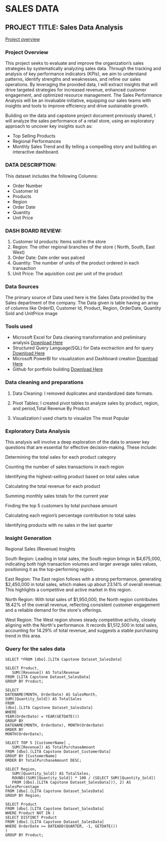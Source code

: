 # SALES DATA
## PROJECT TITLE: Sales Data Analysis
[Project overview](#project-overview)
### Project Overview
This project seeks to evaluate and improve the organization’s sales strategies by systematically analyzing sales data. Through the tracking and analysis of key performance indicators (KPIs), we aim to understand patterns, identify strengths and weaknesses, and refine our sales operations. By leveraging the provided data, I will extract insights that will drive targeted strategies for increased revenue, enhanced customer engagement, and optimized resource management. The Sales Performance Analysis will be an invaluable initiative, equipping our sales teams with insights and tools to improve efficiency and drive sustainable growth.

Building on the data and capstone project document previously shared, I will analyze the sales performance of a retail store, using an exploratory approach to uncover key insights such as:

- Top Selling Products
- Regional Performances
- Monthly Sales Trend and By telling a compelling story and building an interactive dashboard.
  
### DATA DESCRIPTION:
This dataset includes the following Columns:

- Order Number
- Customer Id
- Products
- Region
- Order Date
- Quantity
- Unit Price
  
### DASH BOARD REVIEW:
1. Customer Id
products: Items sold in the store
2. Region: The other regional branches of the store ( North, South, East West)
3. Order Date: Date order was palced
4. Quantity: The number of units of the product ordered in each transaction
5. Unit Price: The aquisition cost per unit of the product
   
### Data Sources
The primary source of Data used here is the Sales Data provided by the Sales department of the company. The Data given is table having an array of columns like OrderID, Customer Id, Product, Region, OrderDate, Quantity Sold and UnitPrice image

### Tools used
- Microsoft Excel for Data cleaning transformation and preliminary analysis [Download Here](http://www.Microsoft.com)
- Structured Query Language(SQL) for Data exctraction and for query [Download Here](https://dev.mysql.com/downloads/mysql/)
- Microsoft PowerBI for visualization and Dashboard creation [Download Here](https://powerbi.microsoft.com/desktop/)
- Github for portfolio building [Download Here](https://desktop.github.com/)
  
### Data cleaning and preparations
1. Data Cleaning: I removed duplicates and standardized date formats.

2. Pivot Tables: I created pivot tables to analyze sales by product, region, and period,Total Revenue By Product

3. Visualization:I used charts to visualize The most Popular

### Exploratory Data Analysis
This analysis will involve a deep exploration of the data to answer key questions that are essential for effective decision-making. These include:

Determining the total sales for each product category

Counting the number of sales transactions in each region

Identifying the highest-selling product based on total sales value

Calculating the total revenue for each product

Summing monthly sales totals for the current year

Finding the top 5 customers by total purchase amount

Calculating each region’s percentage contribution to total sales

Identifying products with no sales in the last quarter

### Insight Generation 
Regional Sales (Revenue) Insights

South Region: Leading in total sales, the South region brings in $4,675,000, indicating both high transaction volumes and larger average sales values, positioning it as the top-performing region.

East Region: The East region follows with a strong performance, generating $2,450,000 in total sales, which makes up about 23.14% of overall revenue. This highlights a competitive and active market in this region.

North Region: With total sales of $1,950,000, the North region contributes 18.42% of the overall revenue, reflecting consistent customer engagement and a reliable demand for the store's offerings.

West Region: The West region shows steady competitive activity, closely aligning with the North's performance. It records $1,512,500 in total sales, accounting for 14.29% of total revenue, and suggests a stable purchasing trend in this area.

### Query for the sales data
```
SELECT *FROM [dbo].[LITA Capstone Dataset_SalesData]
```
```
SELECT Product, 
   SUM([Revenue]) AS TotalRevenue
FROM [LITA Capstone Dataset_SalesData]
GROUP BY Product;
```

```
SELECT 
DATENAME(MONTH, OrderDate) AS SalesMonth, 
SUM([Quantity_Sold]) AS TotalSales
FROM 
[dbo].[LITA Capstone Dataset_SalesData]
WHERE 
YEAR(OrderDate) = YEAR(GETDATE()) 
GROUP BY 
DATENAME(MONTH, OrderDate), MONTH(OrderDate)
ORDER BY 
MONTH(OrderDate);  
```

```
SELECT TOP 5 [CustomerName] , 
   SUM([Revenue]) AS TotalPurchaseAmount
FROM [dbo].[LITA Capstone Dataset_CustomerData]
GROUP BY [CustomerName]
ORDER BY TotalPurchaseAmount DESC;
```

```
SELECT Region, 
   SUM([Quantity_Sold]) AS TotalSales, 
   ROUND((SUM([Quantity_Sold]) * 100 / (SELECT SUM([Quantity_Sold])
   FROM [dbo].[LITA Capstone Dataset_SalesData])), 2) AS SalesPercentage
FROM [dbo].[LITA Capstone Dataset_SalesData]
GROUP BY Region;
```

```
SELECT Product
FROM [dbo].[LITA Capstone Dataset_SalesData]
WHERE Product NOT IN (
SELECT DISTINCT Product
FROM [dbo].[LITA Capstone Dataset_SalesData]
WHERE OrderDate >= DATEADD(QUARTER, -1, GETDATE()) 
)
GROUP BY Product;
```




